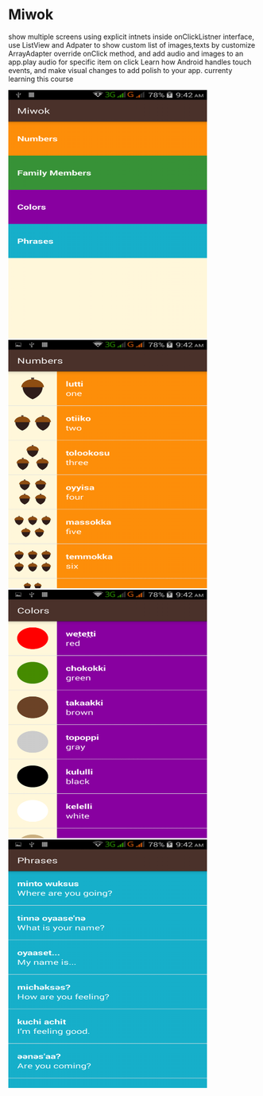 # Miwok
  show multiple screens using explicit intnets inside onClickListner interface,
  use ListView and Adpater to show custom list of images,texts by customize ArrayAdapter override onClick method, 
  and add audio and images to an app.play audio for specific item on click Learn how Android handles touch events, 
  and make visual changes to add polish to your app. currenty learning this course

<img src="https://github.com/Moskaoud/Miwok/blob/master/Screenshot_2018-01-21-09-42-07.png" width="400" height="500" />     <img src="https://github.com/Moskaoud/Miwok/blob/master/Screenshot_2018-01-21-09-42-22.png" width="400" height="500" />     <img src="https://github.com/Moskaoud/Miwok/blob/master/Screenshot_2018-01-21-09-42-39.png" width="400" height="500" />     <img src="https://github.com/Moskaoud/Miwok/blob/master/Screenshot_2018-01-21-09-42-47.png" width="400" height="500" />
